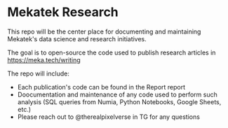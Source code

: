 # Mekatek Research
This repo will be the center place for documenting and maintaining Mekatek's data science and research initiatives.

The goal is to open-source the code used to publish research articles in https://meka.tech/writing

The repo will include:
* Each publication's code can be found in the Report report
* Doocumentation and maintenance of any code used to perform such analysis (SQL queries from Numia, Python Notebooks, Google Sheets, etc.)
* Please reach out to @therealpixelverse in TG for any questions
